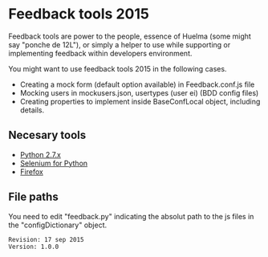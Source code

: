 Feedback tools 2015
===================

Feedback tools are power to the people, essence of Huelma (some might say "ponche de 12L"), or
simply a helper to use while supporting or implementing feedback within developers environment.


You might want to use feedback tools 2015 in the following cases.

* Creating a mock form (default option available) in Feedback.conf.js file
* Mocking users in mockusers.json, usertypes (user ei) (BDD config files)
* Creating properties to implement inside BaseConfLocal object, including details.

Necesary tools
--------------

* [Python 2.7.x ](https://www.python.org/downloads/)
* [Selenium for Python](http://www.seleniumhq.org/download/)
* [Firefox](https://www.mozilla.org/en-US/firefox/products/)

File paths
----------
You need to edit "feedback.py" indicating the absolut path to the js files in the "configDictionary" object.

    Revision: 17 sep 2015
    Version: 1.0.0

